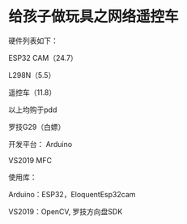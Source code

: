 # 给孩子做玩具之网络遥控车

硬件列表如下：

ESP32 CAM（24.7）

L298N（5.5）

遥控车（11.8）

以上均购于pdd

罗技G29（白嫖）

开发平台：
Arduino

VS2019 MFC

使用库：

Arduino：ESP32，EloquentEsp32cam

VS2019：OpenCV, 罗技方向盘SDK
